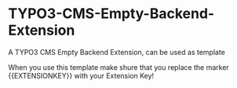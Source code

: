 TYPO3-CMS-Empty-Backend-Extension
=================================

A TYPO3 CMS Empty Backend Extension, can be used as template

When you use this template make shure that you replace the marker {{EXTENSIONKEY}} with your Extension Key!